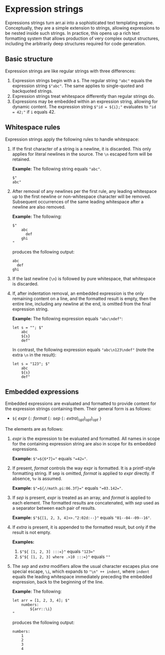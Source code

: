# Expression strings

Expressions strings turn arr.ai into a sophisticated text templating engine.
Conceptually, they are a simple extension to strings, allowing expressions to be
nested inside such strings. In practice, this opens up a rich text formatting
system that allows production of very complex output structures, including the
arbitrarily deep structures required for code generation.

## Basic structure

Expression strings are like regular strings with three differences:

1. Expression strings begin with a `$`. The regular string `"abc"` equals the
   expression string `$"abc"`. The same applies to single-quoted and backquoted
   strings.
2. Expression strings treat whitespace differently than regular strings do.
3. Expressions may be embedded within an expression string, allowing for dynamic
   content. The expression string `$"id = ${i};"` evaluates to `"id = 42;"` if
   `i` equals 42.

## Whitespace rules

Expression strings apply the following rules to handle whitespace:

1. If the first character of a string is a newline, it is discarded. This only
   applies for literal newlines in the source. The `\n` escaped form will be
   retained.

   **Example:** The following string equals `"abc"`.

   ```arrai
   $"
   abc"
   ```

2. After removal of any newlines per the first rule, any leading whitespace up
   to the first newline or non-whitespace character will be removed. Subsequent
   occurrences of the same leading whitespace after a newline are also removed.

   **Example:** The following:

   ```arrai
   $"
       abc
         def
       ghi
   "
   ```

   produces the following output:

   ```arrai
   abc
     def
   ghi
   ```

3. If the last newline (`\n`) is followed by pure whitespace, that whitespace is
   discarded.

4. If, after indentation removal, an embedded expression is the only remaining
   content on a line, and the formatted result is empty, then the entire line,
   including any newline at the end, is omitted from the final expression
   string.

   **Example:** The following expression equals `"abc\ndef"`:

   ```arrai
   let s = ""; $"
       abc
       ${s}
       def"
   ```

   In contrast, the following expression equals `"abc\n123\ndef"` (note the
   extra `\n` in the result):

   ```arrai
   let s = "123"; $"
       abc
       ${s}
       def"
   ```

## Embedded expressions

Embedded expressions are evaluated and formatted to provide content for the
expression strings containing them. Their general form is as follows:

* `${` *expr* (`:` *format* (`:` *sep* (`:` *extra*)<sub>*opt*</sub>)<sub>*opt*</sub>)<sub>*opt*</sub> `}`

The elements are as follows:

1. *expr* is the expression to be evaluated and formatted. All names in scope
   for the containing expression string are also in scope for its embedded
   expressions.

   **Example:** `$"=${6*7}="` equals `"=42="`.

2. If present, *format* controls the way expr is formatted. It is a printf-style
   formatting string. If sep is omitted, *format* is applied to *expr* directly.
   If absence, `%v` is assumed.

   **Example:** `$"=${//math.pi:06.3f}="` equals `"=03.142="`.

3. If *sep* is present, *expr* is treated as an array, and *format* is applied
   to each element. The formatted results are concatenated, with *sep* used as a
   separator between each pair of results.

   **Example:** `$"${[1, 2, 3, 4]>>.^2:02d:--}"` equals `"01--04--09--16"`.

4. If *extra* is present, it is appended to the formatted result, but only if
   the result is not empty.

   **Examples:**
   1. `$"${ [1, 2, 3] :::=}"` equals `"123="`
   2. `$"${ [1, 2, 3] where .>10 :::=}"` equals `""`

5. The *sep* and *extra* modifiers allow the usual character escapes plus one
   special escape, `\i`, which expands to `"\n" ++ indent`, where `indent`
   equals the leading whitespace immediately preceding the embedded expression,
   back to the beginning of the line.

   **Example:** The following:

   ```arrai
   let arr = [1, 2, 3, 4]; $"
       numbers:
           ${arr::\i}
   "
   ```

   produces the following output:

   ```arrai
   numbers:
       1
       2
       3
       4
   ```
